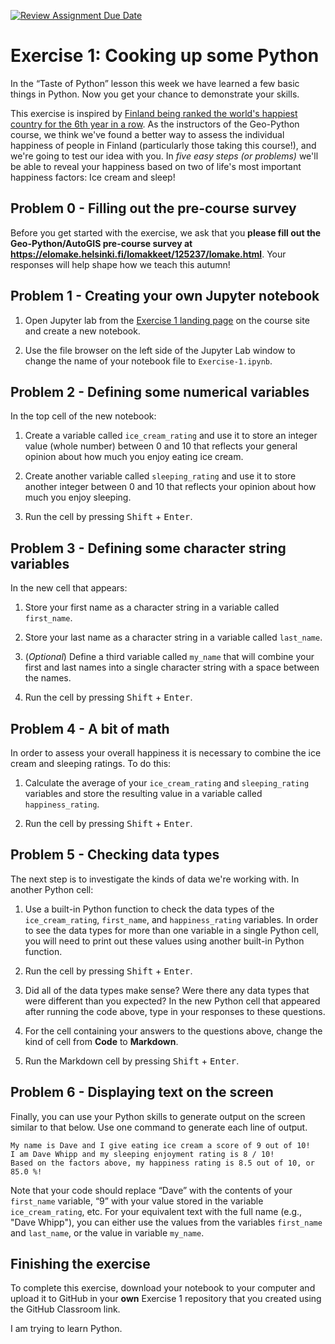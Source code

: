 [![Review Assignment Due Date](https://classroom.github.com/assets/deadline-readme-button-22041afd0340ce965d47ae6ef1cefeee28c7c493a6346c4f15d667ab976d596c.svg)](https://classroom.github.com/a/vwOAq8qb)
# Exercise 1: Cooking up some Python

In the “Taste of Python” lesson this week we have learned a few basic things in Python. Now you get your chance to demonstrate your skills.

This exercise is inspired by [Finland being ranked the world's happiest country for the 6th year in a row](https://yle.fi/a/74-20023112). As the instructors of the Geo-Python course, we think we've found a better way to assess the individual happiness of people in Finland (particularly those taking this course!), and we're going to test our idea with you. In *five easy steps (or problems)* we'll be able to reveal your happiness based on two of life's most important happiness factors: Ice cream and sleep!

## Problem 0 - Filling out the pre-course survey

Before you get started with the exercise, we ask that you **please fill out the Geo-Python/AutoGIS pre-course survey at https://elomake.helsinki.fi/lomakkeet/125237/lomake.html**. Your responses will help shape how we teach this autumn!

## Problem 1 - Creating your own Jupyter notebook

1. Open Jupyter lab from the [Exercise 1 landing page](https://geo-python-site.readthedocs.io/en/latest/lessons/L1/exercise-1.html#part-3-cooking-up-some-python) on the course site and create a new notebook.

2. Use the file browser on the left side of the Jupyter Lab window to change the name of your notebook file to `Exercise-1.ipynb`.

## Problem 2 - Defining some numerical variables

In the top cell of the new notebook:

1. Create a variable called `ice_cream_rating` and use it to store an integer value (whole number) between 0 and 10 that reflects your general opinion about how much you enjoy eating ice cream.

2. Create another variable called `sleeping_rating` and use it to store another integer between 0 and 10 that reflects your opinion about how much you enjoy sleeping.

3. Run the cell by pressing <kbd>Shift</kbd> + <kbd>Enter</kbd>.

## Problem 3 - Defining some character string variables

In the new cell that appears:

1. Store your first name as a character string in a variable called `first_name`.

2. Store your last name as a character string in a variable called `last_name`.

3. (*Optional*) Define a third variable called `my_name` that will combine your first and last names into a single character string with a space between the names.

4. Run the cell by pressing <kbd>Shift</kbd> + <kbd>Enter</kbd>.

## Problem 4 - A bit of math

In order to assess your overall happiness it is necessary to combine the ice cream and sleeping ratings. To do this:

1. Calculate the average of your `ice_cream_rating` and `sleeping_rating` variables and store the resulting value in a variable called `happiness_rating`.

2. Run the cell by pressing <kbd>Shift</kbd> + <kbd>Enter</kbd>.

## Problem 5 - Checking data types

The next step is to investigate the kinds of data we're working with. In another Python cell:

1. Use a built-in Python function to check the data types of the `ice_cream_rating`, `first_name`, and `happiness_rating` variables. In order to see the data types for more than one variable in a single Python cell, you will need to print out these values using another built-in Python function.

2. Run the cell by pressing <kbd>Shift</kbd> + <kbd>Enter</kbd>.

3. Did all of the data types make sense? Were there any data types that were different than you expected? In the new Python cell that appeared after running the code above, type in your responses to these questions.

4. For the cell containing your answers to the questions above, change the kind of cell from **Code** to **Markdown**.

5. Run the Markdown cell by pressing <kbd>Shift</kbd> + <kbd>Enter</kbd>.

## Problem 6 - Displaying text on the screen

Finally, you can use your Python skills to generate output on the screen similar to that below. Use one command to generate each line of output.

```
My name is Dave and I give eating ice cream a score of 9 out of 10!
I am Dave Whipp and my sleeping enjoyment rating is 8 / 10!
Based on the factors above, my happiness rating is 8.5 out of 10, or 85.0 %!
```

Note that your code should replace “Dave” with the contents of your `first_name` variable, “9” with your value stored in the variable `ice_cream_rating`, etc. For your equivalent text with the full name (e.g., "Dave Whipp"), you can either use the values from the variables `first_name` and `last_name`, or the value in variable `my_name`.

## Finishing the exercise

To complete this exercise, download your notebook to your computer and upload it to GitHub in your **own** Exercise 1 repository that you created using the GitHub Classroom link.

I am trying to learn Python.